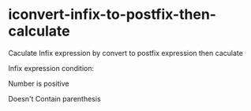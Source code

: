 # iconvert-infix-to-postfix-then-calculate

Caculate Infix expression by convert to postfix expression then caculate 

Infix expression condition:

Number is positive

Doesn't Contain parenthesis
